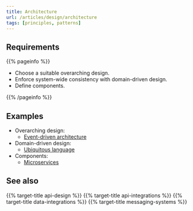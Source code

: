 ```yaml
---
title: Architecture
url: /articles/design/architecture
tags: [principles, patterns]
---
```


## Requirements

{{% pageinfo %}}

* Choose a suitable overarching design.
* Enforce system-wide consistency with domain-driven design.
* Define components.

{{% /pageinfo %}}

## Examples

* Overarching design:
  * [Event-driven architecture](https://en.wikipedia.org/wiki/Event-driven_architecture)
* Domain-driven design:
  * [Ubiquitous language](https://martinfowler.com/bliki/UbiquitousLanguage.html)
* Components:
  * [Microservices](https://microservices.io/)

## See also

{{% target-title api-design %}}
{{% target-title api-integrations %}}
{{% target-title data-integrations %}}
{{% target-title messaging-systems %}}
